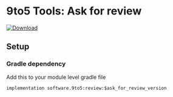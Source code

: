 # 9to5 Tools: Ask for review

[ ![Download](https://api.bintray.com/packages/borekbeker925/9to5-tools/Review/images/download.svg) ](https://bintray.com/borekbeker925/9to5-tools/Review/_lastestVersion/link)

## Setup

### Gradle dependency

Add this to your module level gradle file
```
implementation software.9to5:review:$ask_for_review_version
```
